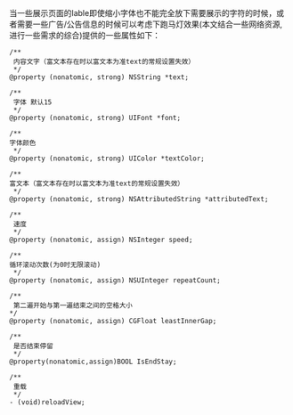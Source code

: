 
当一些展示页面的lable即使缩小字体也不能完全放下需要展示的字符的时候，或者需要一些广告/公告信息的时候可以考虑下跑马灯效果(本文结合一些网络资源,进行一些需求的综合)提供的一些属性如下：

		
	/**
	 内容文字（富文本存在时以富文本为准text的常规设置失效）
	 */
	@property (nonatomic, strong) NSString *text;

	/**
	 字体 默认15
	 */
	@property (nonatomic, strong) UIFont *font;

	/**
	字体颜色
	 */
	@property (nonatomic, strong) UIColor *textColor;

	/**
	富文本（富文本存在时以富文本为准text的常规设置失效）
	 */
	@property (nonatomic, strong) NSAttributedString *attributedText;
	
	/**
	 速度
	 */
	@property (nonatomic, assign) NSInteger speed;
	
	/**
	循环滚动次数(为0时无限滚动)
	 */
	@property (nonatomic, assign) NSUInteger repeatCount;

	/**
	 第二遍开始与第一遍结束之间的空格大小
	*/
	@property (nonatomic, assign) CGFloat leastInnerGap;

	/**
	 是否结束停留
	 */
	@property(nonatomic,assign)BOOL IsEndStay;

	/**
	 重载
	 */
	- (void)reloadView;

